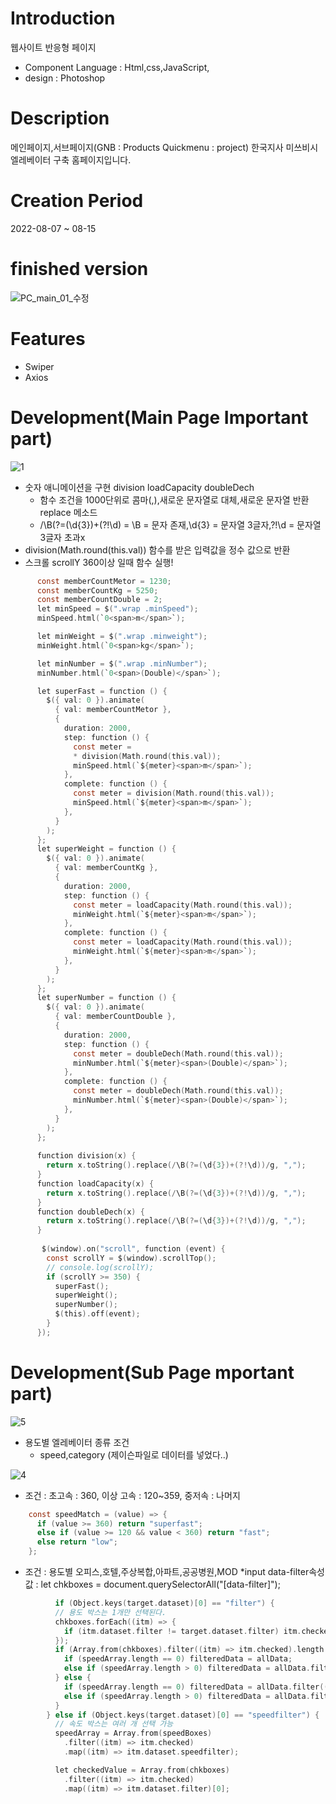 # Introduction
웹사이트 반응형 페이지
* Component Language : Html,css,JavaScript,
* design : Photoshop

# Description
메인페이지,서브페이지(GNB : Products Quickmenu : project) 한국지사 미쓰비시엘레베이터 구축 홈페이지입니다.

# Creation Period
2022-08-07 ~ 08-15
# finished version
![PC_main_01_수정](https://user-images.githubusercontent.com/102776957/191402937-982c2d1b-92ca-48ac-9bf8-e38ee3dc8f28.jpg)

# Features
* Swiper
* Axios
# Development(Main Page Important part)
![1](https://user-images.githubusercontent.com/102776957/191398513-9ff3d865-51f1-4d5e-8375-07d4bfac7b3b.JPG)
* 숫자 애니메이션을 구현  division loadCapacity doubleDech
  * 함수 조건을 1000단위로 콤마(,),새로운 문자열로 대체,새로운 문자열 반환 replace 메소드
  * /\B(?=(\d{3})+(?!\d) = \B = 문자 존재,\d{3} = 문자열 3글자,?!\d = 문자열 3글자 초과x
* division(Math.round(this.val)) 함수를 받은 입력값을 정수 값으로 반환
* 스크롤 scrollY 360이상 일때 함수 실행!
```C
      const memberCountMetor = 1230;
      const memberCountKg = 5250;
      const memberCountDouble = 2;
      let minSpeed = $(".wrap .minSpeed");
      minSpeed.html(`0<span>m</span>`);

      let minWeight = $(".wrap .minweight");
      minWeight.html(`0<span>kg</span>`);

      let minNumber = $(".wrap .minNumber");
      minNumber.html(`0<span>(Double)</span>`);

      let superFast = function () {
        $({ val: 0 }).animate(
          { val: memberCountMetor },
          {
            duration: 2000,
            step: function () {
              const meter = 
              * division(Math.round(this.val));
              minSpeed.html(`${meter}<span>m</span>`);
            },
            complete: function () {
              const meter = division(Math.round(this.val));
              minSpeed.html(`${meter}<span>m</span>`);
            },
          }
        );
      };
      let superWeight = function () {
        $({ val: 0 }).animate(
          { val: memberCountKg },
          {
            duration: 2000,
            step: function () {
              const meter = loadCapacity(Math.round(this.val));
              minWeight.html(`${meter}<span>m</span>`);
            },
            complete: function () {
              const meter = loadCapacity(Math.round(this.val));
              minWeight.html(`${meter}<span>m</span>`);
            },
          }
        );
      };
      let superNumber = function () {
        $({ val: 0 }).animate(
          { val: memberCountDouble },
          {
            duration: 2000,
            step: function () {
              const meter = doubleDech(Math.round(this.val));
              minNumber.html(`${meter}<span>(Double)</span>`);
            },
            complete: function () {
              const meter = doubleDech(Math.round(this.val));
              minNumber.html(`${meter}<span>(Double)</span>`);
            },
          }
        );
      };
      
      function division(x) {
        return x.toString().replace(/\B(?=(\d{3})+(?!\d))/g, ",");
      }
      function loadCapacity(x) {
        return x.toString().replace(/\B(?=(\d{3})+(?!\d))/g, ",");
      }
      function doubleDech(x) {
        return x.toString().replace(/\B(?=(\d{3})+(?!\d))/g, ",");
      }
      
       $(window).on("scroll", function (event) {
        const scrollY = $(window).scrollTop();
        // console.log(scrollY);
        if (scrollY >= 350) {
          superFast(); 
          superWeight();
          superNumber();
          $(this).off(event);
        }
      });
 ```
 # Development(Sub Page mportant part)
![5](https://user-images.githubusercontent.com/102776957/191399556-2ad2ea94-5a0d-48e2-afa2-73f57ebc845c.JPG)
* 용도별 엘레베이터 종류 조건 
  * speed,category (제이슨파일로 데이터를 넣었다..)

![4](https://user-images.githubusercontent.com/102776957/191399640-3a1b6fd2-2e5a-4e4c-96bd-268319292544.JPG)

* 조건 : 초고속 : 360, 이상 고속 : 120~359, 중저속 : 나머지
```C
    const speedMatch = (value) => {
      if (value >= 360) return "superfast";
      else if (value >= 120 && value < 360) return "fast";
      else return "low";
    };
```

* 조건 : 용도별 오피스,호텔,주상복합,아파트,공공병원,MOD
  *input data-filter속성값 : let chkboxes = document.querySelectorAll("[data-filter]");
   
```C
          if (Object.keys(target.dataset)[0] == "filter") {
          // 용도 박스는 1개만 선택된다.
          chkboxes.forEach((itm) => {
            if (itm.dataset.filter != target.dataset.filter) itm.checked = false;
          });
          if (Array.from(chkboxes).filter((itm) => itm.checked).length == 0) {
            if (speedArray.length == 0) filteredData = allData;
            else if (speedArray.length > 0) filteredData = allData.filter((itm) => speedArray.includes(itm.speedStandard));
          } else {
            if (speedArray.length == 0) filteredData = allData.filter((itm) => itm.category == target.dataset.filter);
            else if (speedArray.length > 0) filteredData = allData.filter((itm) => itm.category == target.dataset.filter).filter((itm) => speedArray.includes(itm.speedStandard));
          }
        } else if (Object.keys(target.dataset)[0] == "speedfilter") {
          // 속도 박스는 여러 개 선택 가능
          speedArray = Array.from(speedBoxes)
            .filter((itm) => itm.checked)
            .map((itm) => itm.dataset.speedfilter);

          let checkedValue = Array.from(chkboxes)
            .filter((itm) => itm.checked)
            .map((itm) => itm.dataset.filter)[0];
